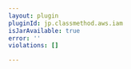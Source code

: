 ```yaml
---
layout: plugin
pluginId: jp.classmethod.aws.iam
isJarAvailable: true
error: ''
violations: []

---
```

